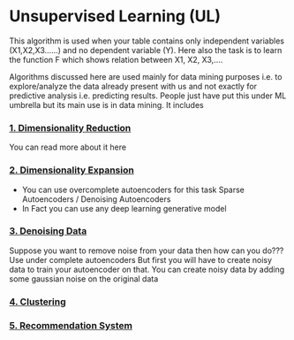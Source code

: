 # Unsupervised Learning (UL)

This algorithm is used when your table contains only  independent variables (X1,X2,X3……) and no dependent variable (Y). Here also the task is to learn the function F which shows relation between X1, X2, X3,....

Algorithms discussed here are used mainly for data mining purposes i.e. to explore/analyze the data already present with us and not exactly for predictive analysis i.e. predicting results. People just have put this under ML umbrella but its main use is in data mining. It includes 

### <ins> 1. Dimensionality Reduction </ins>
You can read more about it here

### <ins> 2. Dimensionality Expansion </ins>
- You can use overcomplete autoencoders for this task Sparse Autoencoders / Denoising Autoencoders
- In Fact you can use any deep learning generative model

### <ins> 3. Denoising Data </ins>
Suppose you want to remove noise from your data then how can you do??? Use under complete autoencoders
But first you will have to create noisy data to train your autoencoder on that. You can create noisy data by adding some gaussian noise on the original data 

### <ins> 4. [Clustering](https://khetansarvesh.medium.com/decoding-clustering-algorithms-14375f1aedbd#d5b5) </ins>

### <ins> 5. Recommendation System </ins>
